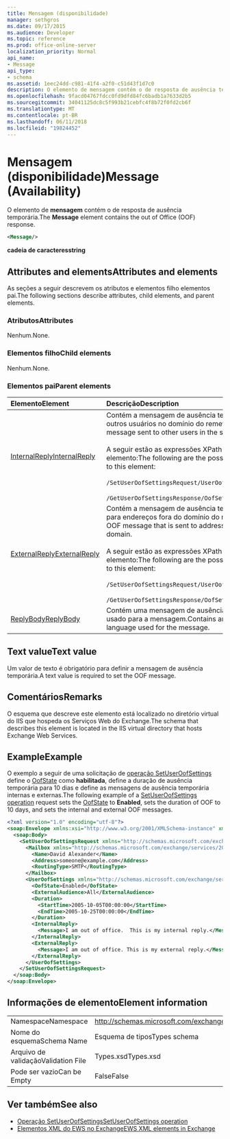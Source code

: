 ```yaml
---
title: Mensagem (disponibilidade)
manager: sethgros
ms.date: 09/17/2015
ms.audience: Developer
ms.topic: reference
ms.prod: office-online-server
localization_priority: Normal
api_name:
- Message
api_type:
- schema
ms.assetid: 1eec24dd-c981-41f4-a2f0-c51d43f1d7c0
description: O elemento de mensagem contém o de resposta de ausência temporária.
ms.openlocfilehash: 9facd04767fdcc0fd9dfd84fc6badb1a7633d2b5
ms.sourcegitcommit: 34041125dc8c5f993b21cebfc4f8b72f0fd2cb6f
ms.translationtype: MT
ms.contentlocale: pt-BR
ms.lasthandoff: 06/11/2018
ms.locfileid: "19824452"
---
```

# <a name="message-availability"></a><span data-ttu-id="2231f-103">Mensagem (disponibilidade)</span><span class="sxs-lookup"><span data-stu-id="2231f-103">Message (Availability)</span></span>

<span data-ttu-id="2231f-104">O elemento de **mensagem** contém o de resposta de ausência temporária.</span><span class="sxs-lookup"><span data-stu-id="2231f-104">The **Message** element contains the out of Office (OOF) response.</span></span> 
  
```xml
<Message/> 
```

 <span data-ttu-id="2231f-105">**cadeia de caracteres**</span><span class="sxs-lookup"><span data-stu-id="2231f-105">**string**</span></span>
## <a name="attributes-and-elements"></a><span data-ttu-id="2231f-106">Attributes and elements</span><span class="sxs-lookup"><span data-stu-id="2231f-106">Attributes and elements</span></span>

<span data-ttu-id="2231f-107">As seções a seguir descrevem os atributos e elementos filho elementos pai.</span><span class="sxs-lookup"><span data-stu-id="2231f-107">The following sections describe attributes, child elements, and parent elements.</span></span>
  
### <a name="attributes"></a><span data-ttu-id="2231f-108">Atributos</span><span class="sxs-lookup"><span data-stu-id="2231f-108">Attributes</span></span>

<span data-ttu-id="2231f-109">Nenhum.</span><span class="sxs-lookup"><span data-stu-id="2231f-109">None.</span></span>
  
### <a name="child-elements"></a><span data-ttu-id="2231f-110">Elementos filho</span><span class="sxs-lookup"><span data-stu-id="2231f-110">Child elements</span></span>

<span data-ttu-id="2231f-111">Nenhum.</span><span class="sxs-lookup"><span data-stu-id="2231f-111">None.</span></span>
  
### <a name="parent-elements"></a><span data-ttu-id="2231f-112">Elementos pai</span><span class="sxs-lookup"><span data-stu-id="2231f-112">Parent elements</span></span>

|<span data-ttu-id="2231f-113">**Elemento**</span><span class="sxs-lookup"><span data-stu-id="2231f-113">**Element**</span></span>|<span data-ttu-id="2231f-114">**Descrição**</span><span class="sxs-lookup"><span data-stu-id="2231f-114">**Description**</span></span>|
|:-----|:-----|
|[<span data-ttu-id="2231f-115">InternalReply</span><span class="sxs-lookup"><span data-stu-id="2231f-115">InternalReply</span></span>](internalreply.md) <br/> | <span data-ttu-id="2231f-116">Contém a mensagem de ausência temporária enviada para outros usuários no domínio do remetente.</span><span class="sxs-lookup"><span data-stu-id="2231f-116">Contains the OOF message sent to other users in the sender's domain.</span></span> <br/> <br/>  <span data-ttu-id="2231f-117">A seguir estão as expressões XPath possíveis para esse elemento:</span><span class="sxs-lookup"><span data-stu-id="2231f-117">The following are the possible XPath expressions to this element:</span></span> <br/> <br/>  `/SetUserOofSettingsRequest/UserOofSettings/InternalReply` <br/><br/>  `/GetUserOofSettingsResponse/OofSettings/InternalReply` <br/> |
|[<span data-ttu-id="2231f-118">ExternalReply</span><span class="sxs-lookup"><span data-stu-id="2231f-118">ExternalReply</span></span>](externalreply.md) <br/> | <span data-ttu-id="2231f-119">Contém a mensagem de ausência temporária que é enviada para endereços fora do domínio do remetente.</span><span class="sxs-lookup"><span data-stu-id="2231f-119">Contains the OOF message that is sent to addresses outside the sender's domain.</span></span>  <br/> <br/> <span data-ttu-id="2231f-120">A seguir estão as expressões XPath possíveis para esse elemento:</span><span class="sxs-lookup"><span data-stu-id="2231f-120">The following are the possible XPath expressions to this element:</span></span>  <br/><br/>  `/SetUserOofSettingsRequest/UserOofSettings/ExternalReply` <br/><br/>  `/GetUserOofSettingsResponse/OofSettings/ExternalReply` <br/> |
|[<span data-ttu-id="2231f-121">ReplyBody</span><span class="sxs-lookup"><span data-stu-id="2231f-121">ReplyBody</span></span>](replybody.md) <br/> |<span data-ttu-id="2231f-122">Contém uma mensagem de ausência temporária e o idioma usado para a mensagem.</span><span class="sxs-lookup"><span data-stu-id="2231f-122">Contains an OOF message and the language used for the message.</span></span>  <br/> |
   
## <a name="text-value"></a><span data-ttu-id="2231f-123">Text value</span><span class="sxs-lookup"><span data-stu-id="2231f-123">Text value</span></span>

<span data-ttu-id="2231f-124">Um valor de texto é obrigatório para definir a mensagem de ausência temporária.</span><span class="sxs-lookup"><span data-stu-id="2231f-124">A text value is required to set the OOF message.</span></span>
  
## <a name="remarks"></a><span data-ttu-id="2231f-125">Comentários</span><span class="sxs-lookup"><span data-stu-id="2231f-125">Remarks</span></span>

<span data-ttu-id="2231f-126">O esquema que descreve este elemento está localizado no diretório virtual do IIS que hospeda os Serviços Web do Exchange.</span><span class="sxs-lookup"><span data-stu-id="2231f-126">The schema that describes this element is located in the IIS virtual directory that hosts Exchange Web Services.</span></span>
  
## <a name="example"></a><span data-ttu-id="2231f-127">Example</span><span class="sxs-lookup"><span data-stu-id="2231f-127">Example</span></span>

<span data-ttu-id="2231f-128">O exemplo a seguir de uma solicitação de [operação SetUserOofSettings](setuseroofsettings-operation.md) define o [OofState](oofstate.md) como **habilitada**, define a duração de ausência temporária para 10 dias e define as mensagens de ausência temporária internas e externas.</span><span class="sxs-lookup"><span data-stu-id="2231f-128">The following example of a [SetUserOofSettings operation](setuseroofsettings-operation.md) request sets the [OofState](oofstate.md) to **Enabled**, sets the duration of OOF to 10 days, and sets the internal and external OOF messages.</span></span>
  
```XML
<?xml version="1.0" encoding="utf-8"?>
<soap:Envelope xmlns:xsi="http://www.w3.org/2001/XMLSchema-instance" xmlns:xsd="http://www.w3.org/2001/XMLSchema" xmlns:soap="http://schemas.xmlsoap.org/soap/envelope/">
  <soap:Body>
    <SetUserOofSettingsRequest xmlns="http://schemas.microsoft.com/exchange/services/2006/messages">
      <Mailbox xmlns="http://schemas.microsoft.com/exchange/services/2006/types">
        <Name>David Alexander</Name>
        <Address>someone@example.com</Address>
        <RoutingType>SMTP</RoutingType>
      </Mailbox>
      <UserOofSettings xmlns="http://schemas.microsoft.com/exchange/services/2006/types">
        <OofState>Enabled</OofState>
        <ExternalAudience>All</ExternalAudience>
        <Duration>
          <StartTime>2005-10-05T00:00:00</StartTime>
          <EndTime>2005-10-25T00:00:00</EndTime>
        </Duration>
        <InternalReply>
          <Message>I am out of office.  This is my internal reply.</Message>
        </InternalReply>
        <ExternalReply>
          <Message>I am out of office. This is my external reply.</Message>
        </ExternalReply>
      </UserOofSettings>
    </SetUserOofSettingsRequest>
  </soap:Body>
</soap:Envelope>
```

## <a name="element-information"></a><span data-ttu-id="2231f-129">Informações de elemento</span><span class="sxs-lookup"><span data-stu-id="2231f-129">Element information</span></span>

|||
|:-----|:-----|
|<span data-ttu-id="2231f-130">Namespace</span><span class="sxs-lookup"><span data-stu-id="2231f-130">Namespace</span></span>  <br/> |http://schemas.microsoft.com/exchange/services/2006/types  <br/> |
|<span data-ttu-id="2231f-131">Nome do esquema</span><span class="sxs-lookup"><span data-stu-id="2231f-131">Schema Name</span></span>  <br/> |<span data-ttu-id="2231f-132">Esquema de tipos</span><span class="sxs-lookup"><span data-stu-id="2231f-132">Types schema</span></span>  <br/> |
|<span data-ttu-id="2231f-133">Arquivo de validação</span><span class="sxs-lookup"><span data-stu-id="2231f-133">Validation File</span></span>  <br/> |<span data-ttu-id="2231f-134">Types.xsd</span><span class="sxs-lookup"><span data-stu-id="2231f-134">Types.xsd</span></span>  <br/> |
|<span data-ttu-id="2231f-135">Pode ser vazio</span><span class="sxs-lookup"><span data-stu-id="2231f-135">Can be Empty</span></span>  <br/> |<span data-ttu-id="2231f-136">False</span><span class="sxs-lookup"><span data-stu-id="2231f-136">False</span></span>  <br/> |
   
## <a name="see-also"></a><span data-ttu-id="2231f-137">Ver também</span><span class="sxs-lookup"><span data-stu-id="2231f-137">See also</span></span>

- [<span data-ttu-id="2231f-138">Operação SetUserOofSettings</span><span class="sxs-lookup"><span data-stu-id="2231f-138">SetUserOofSettings operation</span></span>](setuseroofsettings-operation.md)
- [<span data-ttu-id="2231f-139">Elementos XML do EWS no Exchange</span><span class="sxs-lookup"><span data-stu-id="2231f-139">EWS XML elements in Exchange</span></span>](ews-xml-elements-in-exchange.md)

